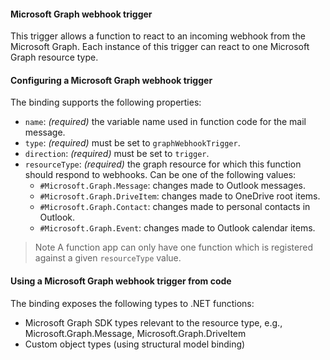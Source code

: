 #### Microsoft Graph webhook trigger

This trigger allows a function to react to an incoming webhook from the Microsoft Graph. Each instance of this trigger can react to one Microsoft Graph resource type.

#### Configuring a Microsoft Graph webhook trigger

The binding supports the following properties:

- `name`: *(required)* the variable name used in function code for the mail message.
- `type`: *(required)* must be set to `graphWebhookTrigger`.
- `direction`: *(required)* must be set to `trigger`.
- `resourceType`: *(required)* the graph resource for which this function should respond to webhooks. Can be one of the following values:
   - `#Microsoft.Graph.Message`: changes made to Outlook messages.
   - `#Microsoft.Graph.DriveItem`: changes made to OneDrive root items.
   - `#Microsoft.Graph.Contact`: changes made to personal contacts in Outlook.
   - `#Microsoft.Graph.Event`: changes made to Outlook calendar items.

> Note
> A function app can only have one function which is registered against a given `resourceType` value.

#### Using a Microsoft Graph webhook trigger from code

The binding exposes the following types to .NET functions:
- Microsoft Graph SDK types relevant to the resource type, e.g., Microsoft.Graph.Message, Microsoft.Graph.DriveItem
- Custom object types (using structural model binding)